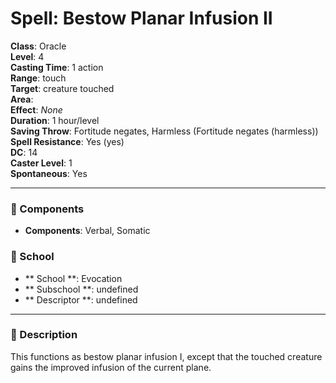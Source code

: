 
# Spell: Bestow Planar Infusion II
**Class**: Oracle  
**Level**: 4  
**Casting Time**: 1 action  
**Range**: touch  
**Target**: creature touched  
**Area**:   
**Effect**: _None_  
**Duration**: 1 hour/level  
**Saving Throw**: Fortitude negates, Harmless (Fortitude negates (harmless))  
**Spell Resistance**: Yes (yes)  
**DC**: 14  
**Caster Level**: 1  
**Spontaneous**: Yes

---

### 🔮 Components
- **Components**: Verbal, Somatic

### 🏫 School
- ** School **: Evocation
- ** Subschool **: undefined
- ** Descriptor **: undefined
---

### 📜 Description
This functions as bestow planar infusion I, except that the touched creature gains the improved infusion of the current plane.
